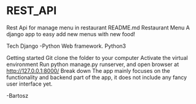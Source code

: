 # REST_API
Rest Api for manage menu in restaurant
README.md
Restaurant Menu
A django app to easy add new menus with new food!

Tech
Django -Python Web framework.
Python3

Getting started
Git clone the folder to your computer
Activate the virtual environment
Run python manage.py runserver, and open browser at http://127.0.0.1:8000/
Break down
The app mainly focuses on the functionality and backend part of the app, it does not include any fancy user interface yet.

-Bartosz
